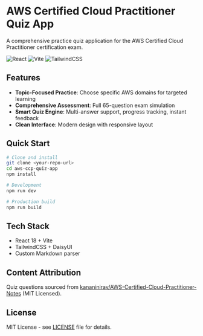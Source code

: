 # AWS Certified Cloud Practitioner Quiz App

A comprehensive practice quiz application for the AWS Certified Cloud Practitioner certification exam.

![React](https://img.shields.io/badge/React-18-blue?style=flat-square&logo=react)
![Vite](https://img.shields.io/badge/Vite-5-purple?style=flat-square&logo=vite)
![TailwindCSS](https://img.shields.io/badge/TailwindCSS-3-cyan?style=flat-square&logo=tailwindcss)

## Features

- **Topic-Focused Practice**: Choose specific AWS domains for targeted learning
- **Comprehensive Assessment**: Full 65-question exam simulation
- **Smart Quiz Engine**: Multi-answer support, progress tracking, instant feedback
- **Clean Interface**: Modern design with responsive layout

## Quick Start

```bash
# Clone and install
git clone <your-repo-url>
cd aws-ccp-quiz-app
npm install

# Development
npm run dev

# Production build
npm run build
```

## Tech Stack

- React 18 + Vite
- TailwindCSS + DaisyUI
- Custom Markdown parser

## Content Attribution

Quiz questions sourced from [kananinirav/AWS-Certified-Cloud-Practitioner-Notes](https://github.com/kananinirav/AWS-Certified-Cloud-Practitioner-Notes) (MIT Licensed).

## License

MIT License - see [LICENSE](LICENSE) file for details.

